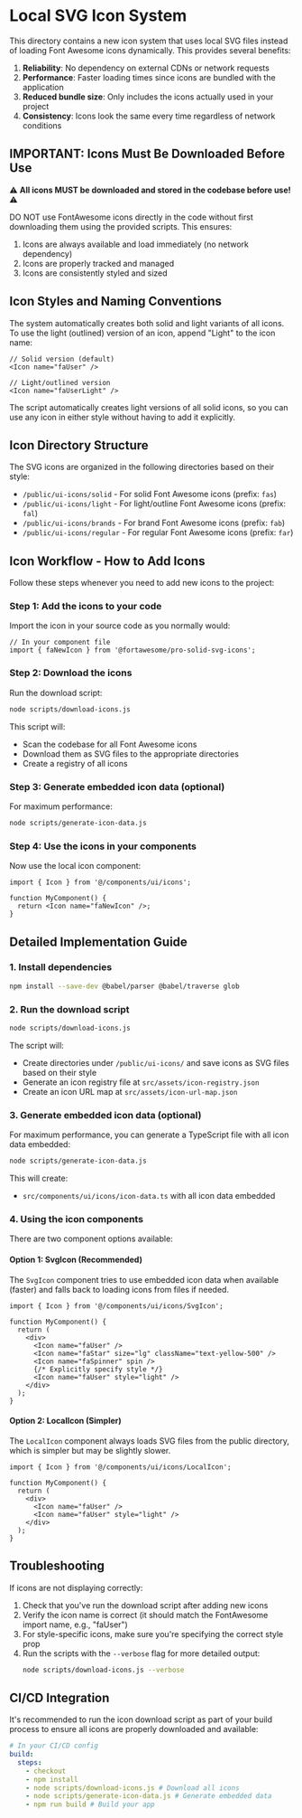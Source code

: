 # Local SVG Icon System

This directory contains a new icon system that uses local SVG files instead of loading Font Awesome icons dynamically. This provides several benefits:

1. **Reliability**: No dependency on external CDNs or network requests
2. **Performance**: Faster loading times since icons are bundled with the application
3. **Reduced bundle size**: Only includes the icons actually used in your project
4. **Consistency**: Icons look the same every time regardless of network conditions

## IMPORTANT: Icons Must Be Downloaded Before Use

⚠️ **All icons MUST be downloaded and stored in the codebase before use!** ⚠️

DO NOT use FontAwesome icons directly in the code without first downloading them using the provided scripts. This ensures:

1. Icons are always available and load immediately (no network dependency)
2. Icons are properly tracked and managed
3. Icons are consistently styled and sized

## Icon Styles and Naming Conventions

The system automatically creates both solid and light variants of all icons. To use the light (outlined) version of an icon, append "Light" to the icon name:

```tsx
// Solid version (default)
<Icon name="faUser" />

// Light/outlined version
<Icon name="faUserLight" />
```

The script automatically creates light versions of all solid icons, so you can use any icon in either style without having to add it explicitly.

## Icon Directory Structure

The SVG icons are organized in the following directories based on their style:

- `/public/ui-icons/solid` - For solid Font Awesome icons (prefix: `fas`)
- `/public/ui-icons/light` - For light/outline Font Awesome icons (prefix: `fal`)
- `/public/ui-icons/brands` - For brand Font Awesome icons (prefix: `fab`)
- `/public/ui-icons/regular` - For regular Font Awesome icons (prefix: `far`)

## Icon Workflow - How to Add Icons

Follow these steps whenever you need to add new icons to the project:

### Step 1: Add the icons to your code

Import the icon in your source code as you normally would:

```tsx
// In your component file
import { faNewIcon } from '@fortawesome/pro-solid-svg-icons';
```

### Step 2: Download the icons

Run the download script:

```bash
node scripts/download-icons.js
```

This script will:
- Scan the codebase for all Font Awesome icons
- Download them as SVG files to the appropriate directories
- Create a registry of all icons

### Step 3: Generate embedded icon data (optional)

For maximum performance:

```bash
node scripts/generate-icon-data.js
```

### Step 4: Use the icons in your components

Now use the local icon component:

```tsx
import { Icon } from '@/components/ui/icons';

function MyComponent() {
  return <Icon name="faNewIcon" />;
}
```

## Detailed Implementation Guide

### 1. Install dependencies

```bash
npm install --save-dev @babel/parser @babel/traverse glob
```

### 2. Run the download script

```bash
node scripts/download-icons.js
```

The script will:
- Create directories under `/public/ui-icons/` and save icons as SVG files based on their style
- Generate an icon registry file at `src/assets/icon-registry.json`
- Create an icon URL map at `src/assets/icon-url-map.json`

### 3. Generate embedded icon data (optional)

For maximum performance, you can generate a TypeScript file with all icon data embedded:

```bash
node scripts/generate-icon-data.js
```

This will create:
- `src/components/ui/icons/icon-data.ts` with all icon data embedded

### 4. Using the icon components

There are two component options available:

#### Option 1: SvgIcon (Recommended)

The `SvgIcon` component tries to use embedded icon data when available (faster) and falls back to loading icons from files if needed.

```tsx
import { Icon } from '@/components/ui/icons/SvgIcon';

function MyComponent() {
  return (
    <div>
      <Icon name="faUser" />
      <Icon name="faStar" size="lg" className="text-yellow-500" />
      <Icon name="faSpinner" spin />
      {/* Explicitly specify style */}
      <Icon name="faUser" style="light" />
    </div>
  );
}
```

#### Option 2: LocalIcon (Simpler)

The `LocalIcon` component always loads SVG files from the public directory, which is simpler but may be slightly slower.

```tsx
import { Icon } from '@/components/ui/icons/LocalIcon';

function MyComponent() {
  return (
    <div>
      <Icon name="faUser" />
      <Icon name="faUser" style="light" />
    </div>
  );
}
```

## Troubleshooting

If icons are not displaying correctly:

1. Check that you've run the download script after adding new icons
2. Verify the icon name is correct (it should match the FontAwesome import name, e.g., "faUser")
3. For style-specific icons, make sure you're specifying the correct style prop
4. Run the scripts with the `--verbose` flag for more detailed output:
   ```bash
   node scripts/download-icons.js --verbose
   ```

## CI/CD Integration

It's recommended to run the icon download script as part of your build process to ensure all icons are properly downloaded and available:

```yaml
# In your CI/CD config
build:
  steps:
    - checkout
    - npm install
    - node scripts/download-icons.js # Download all icons
    - node scripts/generate-icon-data.js # Generate embedded data
    - npm run build # Build your app
``` 